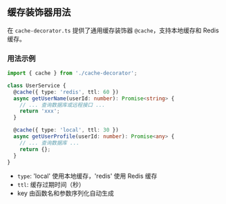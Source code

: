 ## 缓存装饰器用法

在 `cache-decorator.ts` 提供了通用缓存装饰器 `@cache`，支持本地缓存和 Redis 缓存。

### 用法示例

```ts
import { cache } from './cache-decorator';

class UserService {
  @cache({ type: 'redis', ttl: 60 })
  async getUserName(userId: number): Promise<string> {
    // ... 查询数据库或远程接口 ...
    return 'xxx';
  }

  @cache({ type: 'local', ttl: 30 })
  async getUserProfile(userId: number): Promise<any> {
    // ... 查询数据库 ...
    return {};
  }
}
```

- `type`: 'local' 使用本地缓存，'redis' 使用 Redis 缓存
- `ttl`: 缓存过期时间（秒）
- key 由函数名和参数序列化自动生成
